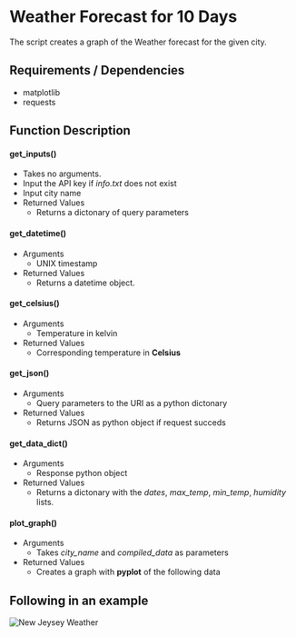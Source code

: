 # Weather Forecast for 10 Days #
The script creates a graph of the Weather forecast for the given city.

## Requirements / Dependencies ##
* matplotlib
* requests

## Function Description ##
#### get_inputs() ####
* Takes no arguments.
* Input the API key if *info.txt* does not exist
* Input city name
* Returned Values
	* Returns a dictonary of query parameters

#### get_datetime() ####
* Arguments
	* UNIX timestamp
* Returned Values
	* Returns a datetime object.

#### get_celsius() ####
* Arguments
	* Temperature in kelvin 
* Returned Values
	* Corresponding temperature in __Celsius__

#### get_json() ####
* Arguments
	* Query parameters to the URI as a python dictonary 
* Returned Values
	* Returns JSON as python object if request succeds

#### get_data_dict() ####
* Arguments
	* Response python object 
* Returned Values
	* Returns a dictonary with the *dates*, *max_temp*, *min_temp*, *humidity* lists.

#### plot_graph() ####
* Arguments
	* Takes *city_name* and *compiled_data* as parameters
* Returned Values
	* Creates a graph with __pyplot__ of the following data 

## Following in an example ##
![New Jeysey Weather](https://i.imgur.com/kAA4uXR.png)
